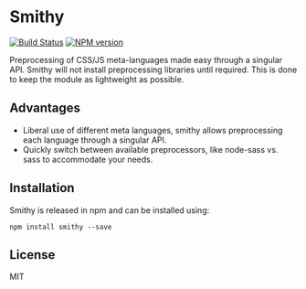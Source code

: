 # Smithy

[![Build Status](https://travis-ci.org/bigpipe/smithy.png)](https://travis-ci.org/bigpipe/smithy)
[![NPM version](https://badge.fury.io/js/smithy.png)](http://badge.fury.io/js/smithy)

Preprocessing of CSS/JS meta-languages made easy through a singular API. Smithy
will not install preprocessing libraries until required. This is done to keep
the module as lightweight as possible.

## Advantages

- Liberal use of different meta languages, smithy allows preprocessing each language
  through a singular API.
- Quickly switch between available preprocessors, like node-sass vs. sass to
  accommodate your needs.

## Installation

Smithy is released in npm and can be installed using:

```
npm install smithy --save
```

## License

MIT
